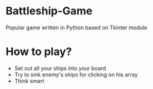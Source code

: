 # Battleship-Game
Popular game written in Python based on Tkinter module

# How to play?
* Set out all your ships into your board
* Try to sink enemy's ships for clicking on his array
* Think smart
